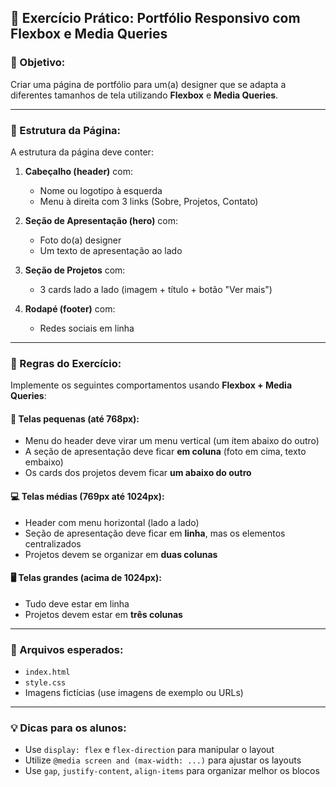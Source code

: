 ## 🎯 **Exercício Prático: Portfólio Responsivo com Flexbox e Media Queries**

### 🧩 Objetivo:

Criar uma página de portfólio para um(a) designer que se adapta a diferentes tamanhos de tela utilizando **Flexbox** e **Media Queries**.

---

### 📐 Estrutura da Página:

A estrutura da página deve conter:

1. **Cabeçalho (header)** com:

   * Nome ou logotipo à esquerda
   * Menu à direita com 3 links (Sobre, Projetos, Contato)

2. **Seção de Apresentação (hero)** com:

   * Foto do(a) designer
   * Um texto de apresentação ao lado

3. **Seção de Projetos** com:

   * 3 cards lado a lado (imagem + título + botão "Ver mais")

4. **Rodapé (footer)** com:

   * Redes sociais em linha

---

### 🧠 Regras do Exercício:

Implemente os seguintes comportamentos usando **Flexbox + Media Queries**:

#### 📱 Telas pequenas (até 768px):

* Menu do header deve virar um menu vertical (um item abaixo do outro)
* A seção de apresentação deve ficar **em coluna** (foto em cima, texto embaixo)
* Os cards dos projetos devem ficar **um abaixo do outro**

#### 💻 Telas médias (769px até 1024px):

* Header com menu horizontal (lado a lado)
* Seção de apresentação deve ficar em **linha**, mas os elementos centralizados
* Projetos devem se organizar em **duas colunas**

#### 🖥️ Telas grandes (acima de 1024px):

* Tudo deve estar em linha
* Projetos devem estar em **três colunas**

---

### 📁 Arquivos esperados:

* `index.html`
* `style.css`
* Imagens fictícias (use imagens de exemplo ou URLs)

---

### 💡 Dicas para os alunos:

* Use `display: flex` e `flex-direction` para manipular o layout
* Utilize `@media screen and (max-width: ...)` para ajustar os layouts
* Use `gap`, `justify-content`, `align-items` para organizar melhor os blocos

